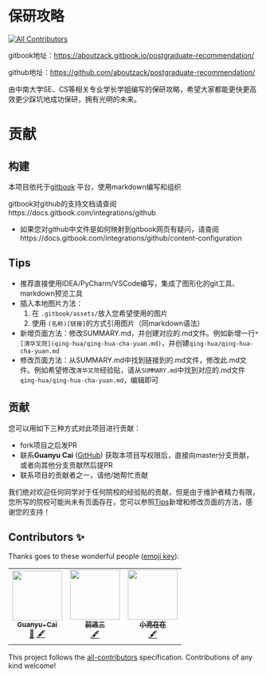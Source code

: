 # 保研攻略
<!-- ALL-CONTRIBUTORS-BADGE:START - Do not remove or modify this section -->
[![All Contributors](https://img.shields.io/badge/all_contributors-3-orange.svg?style=flat-square)](#contributors-)
<!-- ALL-CONTRIBUTORS-BADGE:END -->


gitbook地址：https://aboutzack.gitbook.io/postgraduate-recommendation/

github地址：https://github.com/aboutzack/postgraduate-recommendation/

由中南大学SE、CS等相关专业学长学姐编写的保研攻略，希望大家都能更快更高效更少踩坑地成功保研，拥有光明的未来。

# 贡献

## 构建

本项目依托于[gitbook](https://www.gitbook.com/) 平台，使用markdown编写和组织

gitbook对github的支持文档请查阅https://docs.gitbook.com/integrations/github
- 如果您对github中文件是如何映射到gitbook网页有疑问，请查阅https://docs.gitbook.com/integrations/github/content-configuration

## Tips

- 推荐直接使用IDEA/PyCharm/VSCode编写，集成了图形化的git工具、markdown预览工具
- 插入本地图片方法：
    1. 在 `.gitbook/assets/`放入您希望使用的图片
    2. 使用 `(名称)[链接]`的方式引用图片（同markdown语法）
- 新增页面方法：修改SUMMARY.md，并创建对应的.md文件。例如新增一行`* [清华叉院](qing-hua/qing-hua-cha-yuan.md)`，并创建`qing-hua/qing-hua-cha-yuan.md`
- 修改页面方法：从SUMMARY.md中找到链接到的.md文件，修改此.md文件。例如希望修改`清华叉院`经验贴，请从`SUMMARY.md`中找到对应的.md文件`qing-hua/qing-hua-cha-yuan.md`，编辑即可

## 贡献

您可以用如下三种方式对此项目进行贡献：

- fork项目之后发PR
- 联系**Guanyu Cai** ([GitHub](https://github.com/aboutzack/)) 获取本项目写权限后，直接向master分支贡献，或者向其他分支贡献然后提PR
- 联系项目的贡献者之一，请他/她帮忙贡献

我们绝对欢迎任何同学对于任何院校的经验贴的贡献，但是由于维护者精力有限，您所写的院校可能尚未有页面存在，您可以参照[Tips](./README.md#Tips)新增和修改页面的方法，感谢您的支持！
## Contributors ✨

Thanks goes to these wonderful people ([emoji key](https://allcontributors.org/docs/en/emoji-key)):

<!-- ALL-CONTRIBUTORS-LIST:START - Do not remove or modify this section -->
<!-- prettier-ignore-start -->
<!-- markdownlint-disable -->
<table>
  <tr>
    <td align="center"><a href="https://github.com/aboutzack"><img src="https://avatars.githubusercontent.com/u/45601041?v=4?s=100" width="100px;" alt=""/><br /><sub><b>Guanyu-Cai</b></sub></a><br /><a href="#ideas-aboutzack" title="Ideas, Planning, & Feedback">🤔</a> <a href="#content-aboutzack" title="Content">🖋</a></td>
    <td align="center"><a href="https://github.com/374821053"><img src="https://avatars.githubusercontent.com/u/61612102?v=4?s=100" width="100px;" alt=""/><br /><sub><b>前进三</b></sub></a><br /><a href="#content-374821053" title="Content">🖋</a></td>
    <td align="center"><a href="https://github.com/xlzz520"><img src="https://avatars.githubusercontent.com/u/72382941?v=4?s=100" width="100px;" alt=""/><br /><sub><b>小亮在在</b></sub></a><br /><a href="#content-xlzz520" title="Content">🖋</a></td>
  </tr>
</table>

<!-- markdownlint-restore -->
<!-- prettier-ignore-end -->

<!-- ALL-CONTRIBUTORS-LIST:END -->

This project follows the [all-contributors](https://github.com/all-contributors/all-contributors) specification. Contributions of any kind welcome!